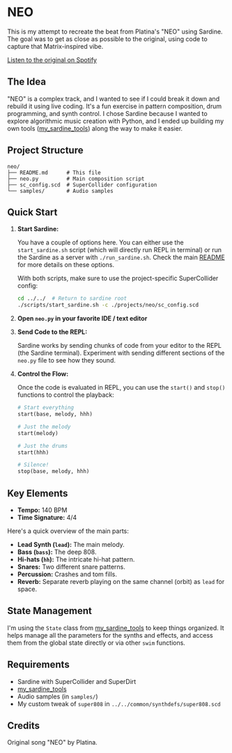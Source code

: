 # NEO

This is my attempt to recreate the beat from Platina's "NEO" using Sardine. The goal was to get as close as possible to the original, using code to capture that Matrix-inspired vibe.

[Listen to the original on Spotify](https://open.spotify.com/track/6QMdoaaVCEoolddEncgRvA?si=d4a53d58468643fe)

## The Idea

"NEO" is a complex track, and I wanted to see if I could break it down and rebuild it using live coding. It's a fun exercise in pattern composition, drum programming, and synth control. I chose Sardine because I wanted to explore algorithmic music creation with Python, and I ended up building my own tools ([my_sardine_tools](../../my_sardine_tools/README.md)) along the way to make it easier.

## Project Structure

```
neo/
├── README.md      # This file
├── neo.py         # Main composition script
├── sc_config.scd  # SuperCollider configuration
└── samples/       # Audio samples
```

## Quick Start

1.  **Start Sardine:**

    You have a couple of options here. You can either use the `start_sardine.sh` script (which will directly run REPL in terminal) or run the Sardine as a server with `./run_sardine.sh`. Check the main [README](../../README.md) for more details on these options.

    With both scripts, make sure to use the project-specific SuperCollider config:

    ```bash
    cd ../../  # Return to sardine root
    ./scripts/start_sardine.sh -c ./projects/neo/sc_config.scd
    ```

2.  **Open `neo.py` in your favorite IDE / text editor**

3.  **Send Code to the REPL:**

    Sardine works by sending chunks of code from your editor to the REPL (the Sardine terminal). Experiment with sending different sections of the `neo.py` file to see how they sound.

4.  **Control the Flow:**

    Once the code is evaluated in REPL, you can use the `start()` and `stop()` functions to control the playback:

    ```python
    # Start everything
    start(base, melody, hhh)

    # Just the melody
    start(melody)

    # Just the drums
    start(hhh)

    # Silence!
    stop(base, melody, hhh)
    ```

## Key Elements

*   **Tempo:** 140 BPM
*   **Time Signature:** 4/4

Here's a quick overview of the main parts:

*   **Lead Synth (`lead`):**  The main melody.
*   **Bass (`bass`):**  The deep 808.
*   **Hi-hats (`hh`):**  The intricate hi-hat pattern.
*   **Snares:**  Two different snare patterns.
*   **Percussion:**  Crashes and tom fills.
*   **Reverb:**  Separate reverb playing on the same channel (orbit) as `lead` for space.

## State Management

I'm using the `State` class from [my_sardine_tools](../../my_sardine_tools/README.md) to keep things organized. It helps manage all the parameters for the synths and effects, and access them from the global state directly or via other `swim` functions.

## Requirements

*   Sardine with SuperCollider and SuperDirt
*   [my_sardine_tools](../../my_sardine_tools/README.md)
*   Audio samples (in `samples/`)
*   My custom tweak of `super808` in `../../common/synthdefs/super808.scd`

## Credits

Original song "NEO" by Platina.
